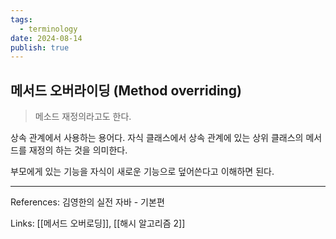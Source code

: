 ```yaml
---
tags:
  - terminology
date: 2024-08-14
publish: true
---
```

## 메서드 오버라이딩 (Method overriding)
> 메소드 재정의라고도 한다.

상속 관계에서 사용하는 용어다. 자식 클래스에서 상속 관계에 있는 상위 클래스의 메서드를 재정의 하는 것을 의미한다.

부모에게 있는 기능을 자식이 새로운 기능으로 덮어쓴다고 이해하면 된다.

---
References: 김영한의 실전 자바 - 기본편

Links: [[메서드 오버로딩]], [[해시 알고리즘 2]]